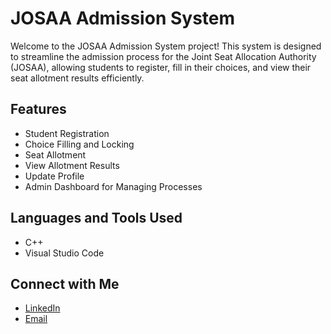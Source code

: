 # JOSAA Admission System

Welcome to the JOSAA Admission System project! This system is designed to streamline the admission process for the Joint Seat Allocation Authority (JOSAA), allowing students to register, fill in their choices, and view their seat allotment results efficiently.

## Features

- Student Registration
- Choice Filling and Locking
- Seat Allotment
- View Allotment Results
- Update Profile
- Admin Dashboard for Managing Processes

## Languages and Tools Used

- C++
- Visual Studio Code
  
## Connect with Me

- [LinkedIn](https://www.linkedin.com/in/abhigna-narra-05873b231/)
- [Email](mailto:narraabhigna@gmail.com)

